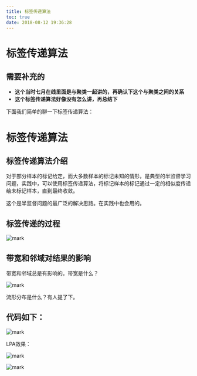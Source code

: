 ```yaml
---
title: 标签传递算法
toc: true
date: 2018-08-12 19:36:28
---
```

# 标签传递算法

## 需要补充的

* **这个当时七月在线里面是与聚类一起讲的，再确认下这个与聚类之间的关系**
* **这个标签传递算法好像没有怎么讲，再总结下**


下面我们简单的聊一下标签传递算法：

# 标签传递算法

## 标签传递算法介绍


对于部分样本的标记给定，而大多数样本的标记未知的情形，是典型的半监督学习问题，实践中，可以使用标签传递算法，将标记样本的标记通过一定的相似度传递给未标记样本，直到最终收敛。

这个是半监督问题的最广泛的解决思路。在实践中也会用的。


## 标签传递的过程




![mark](http://pacdb2bfr.bkt.clouddn.com/blog/image/180727/CC2l5ka8Jb.png?imageslim)




## 带宽和邻域对结果的影响


带宽和邻域总是有影响的。带宽是什么？


![mark](http://pacdb2bfr.bkt.clouddn.com/blog/image/180727/EH16I0hJ62.png?imageslim)

流形分布是什么？有人提了下。


## 代码如下：


![mark](http://pacdb2bfr.bkt.clouddn.com/blog/image/180727/jhLCHIKlK9.png?imageslim)

LPA效果：


![mark](http://pacdb2bfr.bkt.clouddn.com/blog/image/180727/6h6j1Afm55.png?imageslim)



![mark](http://pacdb2bfr.bkt.clouddn.com/blog/image/180727/JAeDIgEiGL.png?imageslim)
